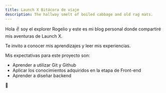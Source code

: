 ```yaml
---
title: Launch X Bitácora de viaje
description: The hallway smelt of boiled cabbage and old rag mats.
---
```


Hola ✌️  soy el explorer Rogelio y este es mi blog personal donde compartiré mis aventuras de Launch X.

Te invito a conocer mis aprendizajes y leer mis experiencias.



Mis expectativas para este proyecto son:

- Aprender a utilizar Git y Github
- Aplicar los conocimientos adquiridos en la etapa de Front-end
- Aprender a diseñar backend

🚀
